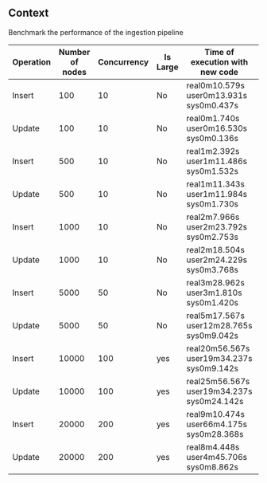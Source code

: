 ## Context
Benchmark the performance of the ingestion pipeline


| Operation | Number of nodes | Concurrency | Is Large | Time of execution with new code | Number of erred out |
| --- | --- | --- | --- | --- | --- |
| Insert | 100 | 10	| No | real0m10.579s user0m13.931s sys0m0.437s | 0 |
| Update | 100 | 10	| No | real0m1.740s user0m16.530s sys0m0.136s | 0 |
| Insert | 500 | 10	| No | real1m2.392s user1m11.486s sys0m1.532s | 0 |
| Update | 500 | 10	| No | real1m11.343s user1m11.984s sys0m1.730s | 0 |
| Insert | 1000 | 10 | No | real2m7.966s user2m23.792s sys0m2.753s | 0 |
| Update | 1000	| 10 | No | real2m18.504s user2m24.229s sys0m3.768s | 0 |
| Insert | 5000	| 50 | No | real3m28.962s user3m1.810s sys0m1.420s | 3605 |
| Update | 5000	| 50 | No | real5m17.567s user12m28.765s sys0m9.042s | 3803 |
| Insert | 10000 | 100 | yes | real20m56.567s user19m34.237s sys0m9.142s | 1436 |
| Update | 10000 | 100 | yes | real25m56.567s user19m34.237s sys0m24.142s | 1856 |
| Insert | 20000 | 200 | yes | real9m10.474s user66m4.175s sys0m28.368s | 19865 |
| Update | 20000 | 200 | yes | real8m4.448s user4m45.706s sys0m8.862s | 19883 |